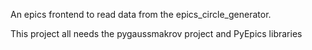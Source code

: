 An epics frontend to read data from the epics_circle_generator.

This project all needs the pygaussmakrov project and PyEpics libraries
